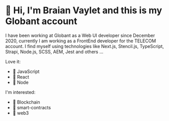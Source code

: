# 👋 Hi, I'm Braian Vaylet and this is my Globant account

I have been working at Globant as a Web UI developer since December 2020, currently I am working as a FrontEnd developer for the TELECOM account. I find myself using technologies like Next.js, Stencil.js, TypeScript, Strapi, Node.js, SCSS, AEM, Jest and others ...

Love it:
- 💛 JavaScript
- 💙 React
- 💚 Node

I'm interested:
- 🤍 Blockchain
- 🖤 smart-contracts
- 🧡 web3
